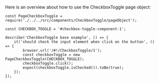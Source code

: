 Here is an overview about how to use the CheckboxToggle page object:

    const PageCheckboxToggle = require('./../../src/components/CheckboxToggle/pageObject');

    const CHECKBOX_TOGGLE = '#checkbox-toggle-component-1';

    describe('CheckboxToggle base example', () => {
        it('should check the input element when click on the button', () => {
            browser.url('/#!/CheckboxToggle/1');
            const checkboxToggle = new PageCheckboxToggle(CHECKBOX_TOGGLE);
            checkboxToggle.click();
            expect(checkboxToggle.isChecked()).toBe(true);
        });
    });
